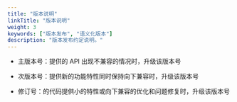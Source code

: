 ```yaml
---
title: "版本说明"
linkTitle: "版本说明"
weight: 3
keywords: ["版本发布", "语义化版本"]
description: "版本发布约定说明。"
---
```



- 主版本号：提供的 API 出现不兼容的情况时，升级该版本号

- 次版本号：提供新的功能特性同时保持向下兼容时，升级该版本号

- 修订号：的代码提供小的特性或向下兼容的优化和问题修复时，升级该版本号
